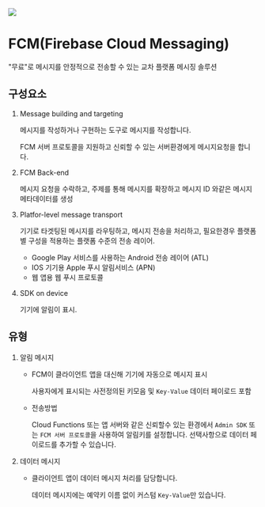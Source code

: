 <img src="https://www.earlysoft.co.kr/wp-content/uploads/2019/05/fcm.jpg">

# FCM(Firebase Cloud Messaging)

"무료"로 메시지를 안정적으로 전송할 수 있는 교차 플랫폼 메시징 솔루션

## 구성요소

1. Message building and targeting

   메시지를 작성하거나 구현하는 도구로 메시지를 작성합니다.

   FCM 서버 프로토콜을 지원하고 신뢰할 수 있는 서버환경에게 메시지요청을 합니다.

2. FCM Back-end

   메시지 요청을 수락하고, 주제를 통해 메시지를 확장하고 메시지 ID 와같은 메시지 메타데이터를 생성

3. Platfor-level message transport

   기기로 타겟팅된 메시지를 라우팅하고, 메시지 전송을 처리하고, 필요한경우 플랫폼별 구성을 적용하는 플랫폼 수준의 전송 레이어.

   - Google Play 서비스를 사용하는 Android 전송 레이어 (ATL)
   - IOS 기기용 Apple 푸시 알림서비스 (APN)
   - 웹 앱용 웹 푸시 프로토콜

4. SDK on device

   기기에 알림이 표시.

## 유형

1. 알림 메시지

   - FCM이 클라이언트 앱을 대신해 기기에 자동으로 메시지 표시

     사용자에게 표시되는 사전정의된 키모음 및 `Key-Value` 데이터 페이로드 포함

   - 전송방법

     Cloud Functions 또는 앱 서버와 같은 신뢰할수 있는 환경에서 `Admin SDK` 또는 `FCM 서버 프로토콜`을 사용하여 알림키를 설정합니다. 선택사항으로 데이터 페이로드를 추가할 수 있습니다.

     

2. 데이터 메시지

   - 클라이언트 앱이 데이터 메시지 처리를 담당합니다. 

     데이터 메시지에는 예약키 이름 없이 커스텀 `Key-Value`만 있습니다.

